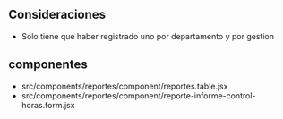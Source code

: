 ## Consideraciones
- Solo tiene que haber registrado uno por departamento y por gestion
## componentes
- src/components/reportes/component/reportes.table.jsx
- src/components/reportes/component/reporte-informe-control-horas.form.jsx